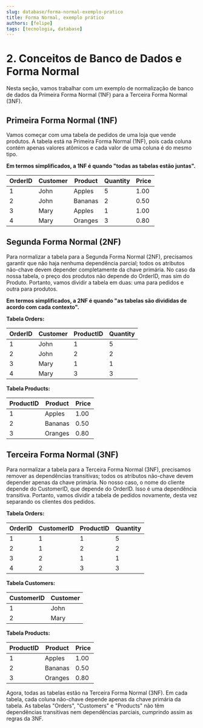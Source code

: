 ```yaml
---
slug: database/forma-normal-exemplo-pratico
title: Forma Normal, exemplo prático
authors: [felipe]
tags: [tecnologia, database]
---
```


# 2. Conceitos de Banco de Dados e Forma Normal

Nesta seção, vamos trabalhar com um exemplo de normalização de banco de dados da Primeira Forma Normal (1NF) para a Terceira Forma Normal (3NF).

## Primeira Forma Normal (1NF)

Vamos começar com uma tabela de pedidos de uma loja que vende produtos. A tabela está na Primeira Forma Normal (1NF), pois cada coluna contém apenas valores atômicos e cada valor de uma coluna é do mesmo tipo.

**Em termos simplificados, a 1NF é quando "todas as tabelas estão juntas".**

| OrderID | Customer | Product  | Quantity | Price |
|---------|----------|----------|----------|-------|
| 1       | John     | Apples   | 5        | 1.00  |
| 2       | John     | Bananas  | 2        | 0.50  |
| 3       | Mary     | Apples   | 1        | 1.00  |
| 4       | Mary     | Oranges  | 3        | 0.80  |

## Segunda Forma Normal (2NF)

Para normalizar a tabela para a Segunda Forma Normal (2NF), precisamos garantir que não haja nenhuma dependência parcial; todos os atributos não-chave devem depender completamente da chave primária. No caso da nossa tabela, o preço dos produtos não depende do OrderID, mas sim do Produto. Portanto, vamos dividir a tabela em duas: uma para pedidos e outra para produtos.

**Em termos simplificados, a 2NF é quando "as tabelas são divididas de acordo com cada contexto".**

**Tabela Orders:**

| OrderID | Customer | ProductID | Quantity |
|---------|----------|-----------|----------|
| 1       | John     | 1         | 5        |
| 2       | John     | 2         | 2        |
| 3       | Mary     | 1         | 1        |
| 4       | Mary     | 3         | 3        |

**Tabela Products:**

| ProductID | Product | Price |
|-----------|---------|-------|
| 1         | Apples  | 1.00  |
| 2         | Bananas | 0.50  |
| 3         | Oranges | 0.80  |

## Terceira Forma Normal (3NF)

Para normalizar a tabela para a Terceira Forma Normal (3NF), precisamos remover as dependências transitivas; todos os atributos não-chave devem depender apenas da chave primária. No nosso caso, o nome do cliente depende do CustomerID, que depende do OrderID. Isso é uma dependência transitiva. Portanto, vamos dividir a tabela de pedidos novamente, desta vez separando os clientes dos pedidos.

**Tabela Orders:**

| OrderID | CustomerID | ProductID | Quantity |
|---------|------------|-----------|----------|
| 1       | 1          | 1         | 5        |
| 2       | 1          | 2         | 2        |
| 3       | 2          | 1         | 1        |
| 4       | 2          | 3         | 3        |

**Tabela Customers:**

| CustomerID | Customer |
|------------|----------|
| 1          | John     |
| 2          | Mary     |

**Tabela Products:**

| ProductID | Product | Price |
|-----------|---------|-------|
| 1         | Apples  | 1.00  |
| 2         | Bananas | 0.50  |
| 3         | Oranges | 0.80  |

Agora, todas as tabelas estão na Terceira Forma Normal (3NF). Em cada tabela, cada coluna não-chave depende apenas da chave primária da tabela. As tabelas "Orders", "Customers" e "Products" não têm dependências transitivas nem dependências parciais, cumprindo assim as regras da 3NF.